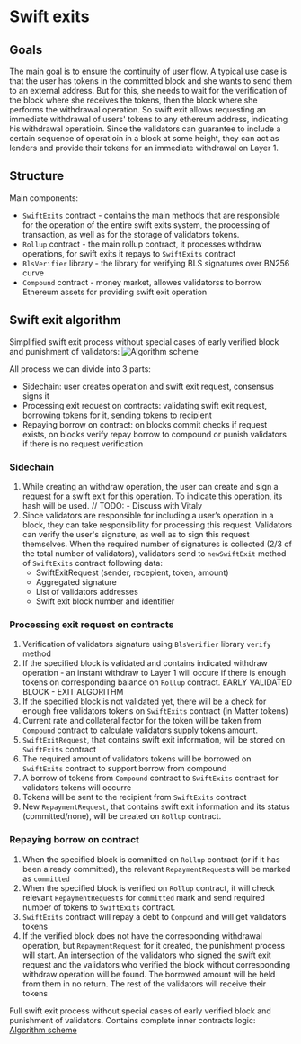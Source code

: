 # Swift exits

## Goals

The main goal is to ensure the continuity of user flow. A typical use case is that the user has tokens in the committed block and she wants to send them to an external address. But for this, she needs to wait for the verification of the block where she receives the tokens, then the block where she performs the withdrawal operation. So swift exit allows requesting an immediate withdrawal of users' tokens to any ethereum address, indicating his withdrawal operatioin. Since the validators can guarantee to include a certain sequence of operatioin in a block at some height, they can act as lenders and provide their tokens for an immediate withdrawal on Layer 1.

## Structure

Main components:
- `SwiftExits` contract - contains the main methods that are responsible for the operation of the entire swift exits system, the processing of transaction, as well as for the storage of validators tokens.
- `Rollup` contract - the main rollup contract, it processes withdraw operations, for swift exits it repays to `SwiftExits` contract
- `BlsVerifier` library - the library for verifying BLS signatures over BN256 curve
- `Compound` contract - money market, allowes validatorss to borrow Ethereum assets for providing swift exit operation

## Swift exit algorithm

Simplified swift exit process without special cases of early verified block and punishment of validators:
![Algorithm scheme](https://i.imgur.com/FkLM2GN.png)

All process we can divide into 3 parts:
- Sidechain: user creates operation and swift exit request, consensus signs it
- Processing exit request on contracts: validating swift exit request, borrowing tokens for it, sending tokens to recipient
- Repaying borrow on contract: on blocks commit checks if request exists, on blocks verify repay borrow to compound or punish validators if there is no request verification

### Sidechain

1. While creating an withdraw operation, the user can create and sign a request for a swift exit for this operation. To indicate this operation, its hash will be used. // TODO: - Discuss with Vitaly
2. Since validators are responsible for including a user’s operation in a block, they can take responsibility for processing this request. Validators can verify the user's signature, as well as to sign this request themselves. When the required number of signatures is collected (2/3 of the total number of validators), validators send to `newSwiftExit` method of `SwiftExits` contract following data:
   - SwiftExitRequest (sender, recepient, token, amount)
   - Aggregated signature
   - List of validators addresses
   - Swift exit block number and identifier

### Processing exit request on contracts

1. Verification of validators signature using `BlsVerifier` library `verify` method
2. If the specified block is validated and contains indicated withdraw operation - an instant withdraw to Layer 1 will occure if there is enough tokens on corresponding balance on `Rollup` contract. EARLY VALIDATED BLOCK - EXIT ALGORITHM
3. If the specified block is not validated yet, there will be a check for enough free validators tokens on `SwiftExits` contract (in Matter tokens)
4. Current rate and collateral factor for the token will be taken from `Compound` contract to calculate validators supply tokens amount.
5. `SwiftExitRequest`, that contains swift exit information, will be stored on `SwiftExits` contract
6. The required amount of validators tokens will be borrowed on `SwiftExits` contract to support borrow from compound
7. A borrow of tokens from `Compound` contract to `SwiftExits` contract for validators tokens will occurre
8. Tokens will be sent to the recipient from `SwiftExits` contract
9. New `RepaymentRequest`, that contains swift exit information and its status (committed/none), will be created on `Rollup` contract.

### Repaying borrow on contract

1. When the specified block is committed on `Rollup` contract (or if it has been already committed), the relevant `RepaymentRequest`s will be marked as `committed`
2. When the specified block is verified on `Rollup` contract, it will check relevant `RepaymentRequest`s for `committed` mark and send required number of tokens to `SwiftExits` contract.
3. `SwiftExits` contract will repay a debt to `Compound` and will get validators tokens
4. If the verified block does not have the corresponding withdrawal operation, but `RepaymentRequest` for it created, the punishment process will start. An intersection of the validators who signed the swift exit request and the validators who verified the block without corresponding withdraw operation will be found. The borrowed amount will be held from them in no return. The rest of the validators will receive their tokens

Full swift exit process without special cases of early verified block and punishment of validators. Contains complete inner contracts logic:
[Algorithm scheme](https://i.imgur.com/5UDLLGi.png)

<!-- ## Contract creation

The `SwiftExitsEther` and `SwiftExitsErc20` contract constructors include the creation of the `SwiftExitsInternal` contract.
To create a contract, you must specify:
- token contract address (`address(0)` in case of *Ether*)
- contract management address
- address of `Rollup` contract
- address of `BlsVerifier` contract
- address of the contract `owner`

When creating a contract, a token is checked in Governance contract.
Also, the last verified block will be received from `Rollup` contract.

The governor of Governance contract will need to specify the address of the created `SwiftExitsInternal` contract in the `Rollup` contract by calling the `addSwiftExits(tokenId, lendingAddress)` method.

## Validators' deposit

Validators can supply their *Ether* account directly by calling the `supply(to)` method of `SwiftExitsEther` contract with the value of the desired deposit in *Ether*.
To supply the account in *ERC-20* tokens, it is necessary to call the `supply(amount, to)` method on the corresponding `SwiftExitsErc20` contract.  Value of *Ether* is specified in the transactions' value option field.
The *to* field exists so that the user can supply to the account of another user if desired.

When these methods are executed, the internal method `supplyInternal(amount, to)` of `SwiftExitsInternal` contract, will be called. In this case, *ERC-20* tokens will be received on the contract through the `transferIn(amount)` method.

Next, corresponding records will be created in the mapping of the `SwiftExitsInternal` contract, reflecting the funds supplied to the user's account (by his ethereum address), as well as an increase in the funds available for lending.

## Validators' balance

The validator can find out the balance of his account from the validators' supplies mapping at any time, indicating his ethereum address as a key.

## Validators' funds withdrawal

The validator can call `requestWithdraw(amount, to)` method to withdraw his funds from his lending account (the validator MUST own this account and have enough funds on it).

In the case of a sufficient amount of non-borrowed funds on the contract, an immediate withdrawal of funds will occur.

Otherwise, a request for a deferred withdrawal of funds will be created.

### Immediate withdrawal

On `SwiftExitsInternal` contract, changes will occur: the change in the user's balance and the amount of funds available for the borrowing will decrease. If the user withdraws the full amount, then his account will be deleted.

### Deferred withdrawal

The available amount of funds will be withdrawn, for a gradual automatic withdrawal of the remaining, a `DefferedWithdrawOrder` will be created. Each time the available funds will be increased, all `DefferedWithdrawOrder`s will spend these funds until all of them are fulfilled.

## Swift exit request

The user can create and sign a request for a swift exit for his withdraw operation. Validators can verify the user's signature, as well as to sign this request themselves. When the required number of signatures is collected (2/3 of the total number of validators), they are aggregated and validated on the contract.

After that, on `Rollup` contract specified recipient balance will be reduced by the operation amount. So after validating the block with this operation, the total amount for it is equal to 0.

Depending on the amount of free funds on the `SwiftExitsInternal` contract, there will be created an Immediate exit request or Deffered exit request.

Thus, the user will borrow the free funds of validators. This debt will be repaid automatically when verification of the specified `Rollup` block containing the operation occurs. The full amount of this operation will be sent from `Rollup` contract to `SwiftExitsInternal` contract to cover costs and accrue validators fees.

### Immediate exit

If there is a sufficient amount of free funds, then an `immediateExit` metod will be called, otherwise a swift exit request (`SwiftExitOrder`) will be created.

`SwiftExitOrder` is tied to the corresponding block and contains information about the amount of funds and a payment recepient.

### Deffered exit

The validator can fulfill `SwiftExitOrder` request by its identifier in the request block through the `supplyOrder(blockNumber, orderId, sendingAmount, validator)` method. Thus, the validator will supply the balance of his account and free contract funds, and as a result, the `immediateExit` method will be called, after which the record of this request will be deleted.

### Transfering process

In the `transferOut(amount, receiver)` method, the specified funds will be transferred from the contract to the specified withdraw destination address.

Fees for each validator and contract holder will be calculated. The fee will be credited upon verification of the specified `Rollup` block.

Also, a deduction of a specified amount of funds from available funds of creditors will occur.

Fees are calculated in the `getCurrentInterestRates()` method, which validators and users can call to determine the need for themselves to participate in the lending process.

## Swift exit fulfillment

Upon verification of the next `Rollup` block, its borrow orders will be deleted, fees charged, and borrowed funds released. This operation is performed from the `Rollup` contract by calling the `newVerifiedBlock (blockNumber)` method.

### Swift exit repayment

Funds will be transferred to the SwiftExits contract through the call of `repayBorrow(amount)` method from the Rollup contract. This call is supposed to be made during verification of the corresponding `Rollup` block. -->

<!-- ## Interest Rate calculations

Utilization ratio: 
`u = totalBorrowed / (totalSupply + totatBorrowed)`

Borrowing Interest Rate:
`BIR = MULTIPLIER * u + BASE_RATE`

Supply Interest Rate:
`SIR = BIR * u * (1 - SPREAD)`

Borrower fee:
`borrowerFee = bir * amount`

Validators fees:
`validatorsFees = borrowerFee * SIR`

Owner (Matter) fee:
`ownerFee = borrowerFee - validatorsFees`

Single validator fee:
`fee = validatorsFees * (validatorsSupplies[validatorId] / totalSupply)` -->

